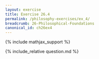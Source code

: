 ```yaml
---
layout: exercise
title: Exercise 26.4
permalink: /philosophy-exercises/ex_4/
breadcrumb: 26-Philosophical-Foundations
canonical_id: ch26ex4
---
```


{% include mathjax_support %}
<div id="hiddden">{% include_relative question.md %}</div>
